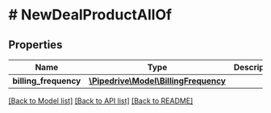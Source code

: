 # # NewDealProductAllOf

## Properties

Name | Type | Description | Notes
------------ | ------------- | ------------- | -------------
**billing_frequency** | [**\Pipedrive\Model\BillingFrequency**](BillingFrequency.md) |  | [optional]

[[Back to Model list]](../../README.md#models) [[Back to API list]](../../README.md#endpoints) [[Back to README]](../../README.md)
